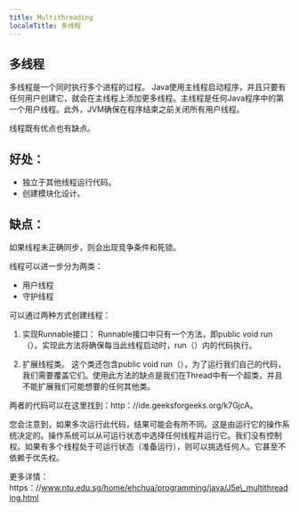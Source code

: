 ```yaml
---
title: Multithreading
localeTitle: 多线程
---
```

## 多线程

多线程是一个同时执行多个进程的过程。 Java使用主线程启动程序，并且只要有任何用户创建它，就会在主线程上添加更多线程。主线程是任何Java程序中的第一个用户线程。此外，JVM确保在程序结束之前关闭所有用户线程。

线程既有优点也有缺点。

## 好处：

*   独立于其他线程运行代码。
*   创建模块化设计。

## 缺点：

如果线程未正确同步，则会出现竞争条件和死锁。

线程可以进一步分为两类：

*   用户线程
*   守护线程

可以通过两种方式创建线程：

1.  实现Runnable接口： Runnable接口中只有一个方法，即public void run（）。实现此方法将确保每当此线程启动时，run（）内的代码执行。
    
2.  扩展线程类。 这个类还包含public void run（），为了运行我们自己的代码，我们需要覆盖它们。使用此方法的缺点是我们在Thread中有一个超类，并且不能扩展我们可能想要的任何其他类。
    

两者的代码可以在这里找到：http：//ide.geeksforgeeks.org/k7GjcA。

您会注意到，如果多次运行此代码，结果可能会有所不同。这是由运行它的操作系统决定的。操作系统可以从可运行状态中选择任何线程并运行它。我们没有控制权。如果有多个线程处于可运行状态（准备运行），则可以挑选任何人。它甚至不依赖于优先权。

更多详情：https：//www.ntu.edu.sg/home/ehchua/programming/java/J5e\_multithreading.html
